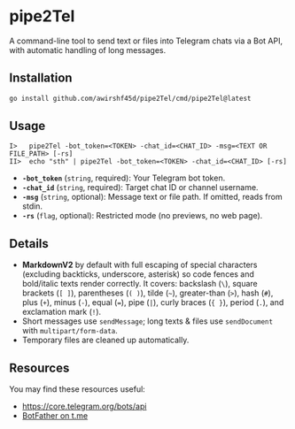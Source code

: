 # pipe2Tel

A command-line tool to send text or files into Telegram chats via a Bot API, with automatic handling of long messages.

## Installation

```bash
go install github.com/awirshf45d/pipe2Tel/cmd/pipe2Tel@latest
```

## Usage

```plaintext
I>   pipe2Tel -bot_token=<TOKEN> -chat_id=<CHAT_ID> -msg=<TEXT OR FILE_PATH> [-rs]
II>  echo "sth" | pipe2Tel -bot_token=<TOKEN> -chat_id=<CHAT_ID> [-rs]
```
* **`-bot_token`** (`string`, required): Your Telegram bot token. 
* **`-chat_id`** (`string`, required): Target chat ID or channel username.
* **`-msg`** (`string`, optional): Message text or file path. If omitted, reads from stdin.
* **`-rs`** (`flag`, optional): Restricted mode (no previews, no web page).

## Details

* **MarkdownV2** by default with full escaping of special characters (excluding backticks, underscore, asterisk) so code fences and bold/italic texts render correctly. It covers: backslash (`\`), square brackets (`[ ]`), parentheses (`( )`), tilde (`~`), greater-than (`>`), hash (`#`), plus (`+`), minus (`-`), equal (`=`), pipe (`|`), curly braces (`{ }`), period (`.`), and exclamation mark (`!`).
* Short messages use `sendMessage`; long texts & files use `sendDocument` with `multipart/form-data`.
* Temporary files are cleaned up automatically.

## Resources
You may find these resources useful:
- https://core.telegram.org/bots/api
- [BotFather on t.me](https://t.me/botfather)
